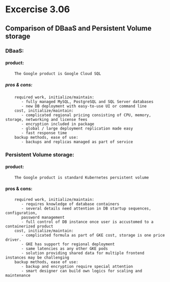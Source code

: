 # Excercise 3.06

## Comparison of DBaaS and Persistent Volume storage

### DBaaS:
   #### product:
        The Google product is Google Cloud SQL
   ##### pros & cons:
        required work, initialize/maintain:  
           - fully managed MySQL, PostgreSQL and SQL Server databases
           - new DB deployment with easy-to-use UI or command line
        cost, initialize/maintain:
           - complicated regional pricing consisting of CPU, memory, storage, networking and license fees
           - encryption included in package
           - global / large deployment replication made easy
           - fast response time
        backup methods, ease of use:
           - backups and replicas managed as part of service
 ### Persistent Volume storage:
   #### product:
        The Google product is standard Kubernetes persistent volume
   #### pros & cons:
        required work, initialize/maintain: 
           - requires knowledge of database containers
           - several details need attention in DB startup sequences, configuration,
           password management
           - full control of DB instance once user is accustomed to a containerized product
        cost, initialize/maintain:
           - complicated formula as part of GKE cost, storage is one price driver.
           - GKE has support for regional deployment
           - same latencies as any other GKE pods
           - solution providing shared data for multiple frontend instances may be challenging
        backup methods, ease of use:
           - backup and encryption require special attention
           - smart designer can build own logics for scaling and maintenance

